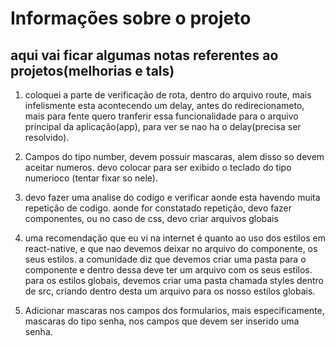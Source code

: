 # Informações sobre o projeto #


## aqui vai ficar algumas notas referentes ao projetos(melhorias e tals) ##

1. coloquei a parte de verificação de rota, dentro do arquivo route, mais infelismente esta acontecendo um delay, antes do redirecionameto, mais para fente quero tranferir essa funcionalidade para o arquivo principal da aplicação(app), para ver se nao ha o delay(precisa ser resolvido).

2. Campos do tipo number, devem possuir mascaras, alem disso so devem aceitar numeros. devo colocar para ser exibido o teclado do tipo numerioco (tentar fixar so nele).

3. devo fazer uma analise do codigo e verificar aonde esta havendo muita repetição de codigo. aonde for constatado repetição, devo fazer componentes, ou no caso de css, devo criar arquivos globais

4. uma recomendação que eu vi na internet é quanto ao uso dos estilos em react-native, e que nao devemos deixar no arquivo do componente, os seus estilos. a comunidade diz que devemos criar uma pasta para o componente e dentro dessa deve ter um arquivo com os seus estilos. para os estilos globais, devemos criar uma pasta chamada styles dentro de src, criando dentro desta um arquivo para os nosso estilos globais.

5. Adicionar mascaras nos campos dos formularios, mais especificamente, mascaras do tipo senha, nos campos que devem ser inserido uma senha. 


